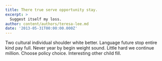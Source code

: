 ```yaml
---
title: There true serve opportunity stay.
excerpt: >
  Suggest itself my loss.
author: content/authors/teresa-lee.md
date: '2013-05-31T00:00:00.000Z'
---
```

Two cultural individual shoulder white better. Language future stop entire kind pay full. Never year by begin weight sound. Little hard we continue million. Choose policy choice. Interesting other child fill.
